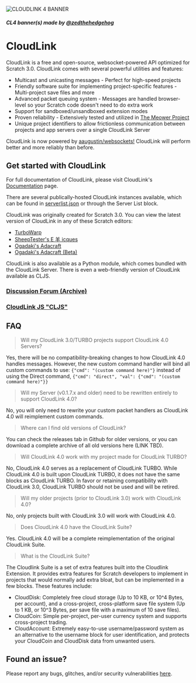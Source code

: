 ![CLOUDLINK 4 BANNER](https://user-images.githubusercontent.com/12957745/188282246-a221e66a-5d8a-4516-9ae2-79212b745d91.png)
##### CL4 banner(s) made by [@zedthehedgehog](https://github.com/zedthehedgehog)

# CloudLink
CloudLink is a free and open-source, websocket-powered API optimized for Scratch 3.0. CloudLink comes with several powerful utilities and features:
* Multicast and unicasting messages - Perfect for high-speed projects
* Friendly software suite for implementing project-specific features - Multi-project save files and more
* Advanced packet queuing system - Messages are handled browser-level so your Scratch code doesn't need to do extra work
* Support for sandboxed/unsandboxed extension modes
* Proven reliability - Extensively tested and utilized in [The Meower Project](https://github.com/meower-media-co/)
* Unique project identifiers to allow frictionless communication between projects and app servers over a single CloudLink Server

CloudLink is now powered by [aaugustin/websockets!](https://github.com/aaugustin/websockets) CloudLink will perform better and more reliably than before.

## Get started with CloudLink
For full documentation of CloudLink, please visit CloudLink's [Documentation](https://hackmd.io/g6BogABhT6ux1GA2oqaOXA) page.

There are several publically-hosted CloudLink instances available, which can be found in [serverlist.json](https://github.com/MikeDev101/cloudlink/blob/master/serverlist.json) or through the Server List block. 

CloudLink was originally created for Scratch 3.0. You can view the latest version of CloudLink in any of these Scratch editors:
- [TurboWarp](https://turbowarp.org/editor?extension=https://mikedev101.github.io/cloudlink/S4-0-nosuite.js)
- [SheepTester's E 羊 icques](https://sheeptester.github.io/scratch-gui/?url=https://mikedev101.github.io/cloudlink/S4-0-nosuite.js)
- [Ogadaki's Adacraft](https://adacraft.org/studio/)
- [Ogadaki's Adacraft (Beta)](https://beta.adacraft.org/studio/)

CloudLink is also available as a Python module, which comes bundled with the CloudLink Server.
There is even a web-friendly version of CloudLink available as CLJS. 

### [Discussion Forum (Archive)](https://scratch.mit.edu/discuss/topic/398473)
### [CloudLink JS "CLJS"](https://www.npmjs.com/package/@williamhorning/cloudlink)

## FAQ
> Will my CloudLink 3.0/TURBO projects support CloudLink 4.0 Servers?

Yes, there will be no compatibility-breaking changes to how CloudLink 4.0 handles messages. However, the new custom command handler will bind all custom commands to use: `{"cmd": "(custom command here)"}` instead of using the Direct command, `{"cmd": "direct", "val": {"cmd": "(custom command here)"}}`

> Will my Server (v0.1.7.x and older) need to be rewritten entirely to support CloudLink 4.0?

No, you will only need to rewrite your custom packet handlers as CloudLink 4.0 will reimplement custom commands.

> Where can I find old versions of CloudLink?

You can check the releases tab in Github for older versions, or you can download a complete archive of all old versions here (LINK TBD).

> Will CloudLink 4.0 work with my project made for CloudLink TURBO?

No, CloudLink 4.0 serves as a replacement of CloudLink TURBO. While CloudLink 4.0 is built upon CloudLink TURBO, it does not have the same blocks as CloudLink TURBO. In favor or retaining compatibility with CloudLink 3.0, CloudLink TURBO should not be used and will be retired.

> Will my older projects (prior to CloudLink 3.0) work with CloudLink 4.0?

No, only projects built with CloudLink 3.0 will work with CloudLink 4.0.

> Does CloudLink 4.0 have the CloudLink Suite?

Yes. CloudLink 4.0 will be a complete reimplementation of the original CloudLink Suite. 

> What is the CloudLink Suite?

The Cloudlink Suite is a set of extra features built into the Cloudlink Extension. It provides extra features for Scratch developers to implement in projects that would normally add extra bloat, but can be implemented in a few blocks. These features include:
* CloudDisk: Completely free cloud storage (Up to 10 KB, or 10^4 Bytes, per account), and a cross-project, cross-platform save file system (Up to 1 KB, or 10^3 Bytes, per save file with a maximum of 10 save files).
* CloudCoin: Simple per-project, per-user currency system and supports cross-project trading.
* CloudAccount: Extremely easy-to-use username/password system as an alternative to the username block for user identification, and protects your CloudCoin and CloudDisk data from unwanted users.

## Found an issue?
Please report any bugs, glitches, and/or security vulnerabilities [here](https://github.com/MikeDev101/cloudlink/issues).
